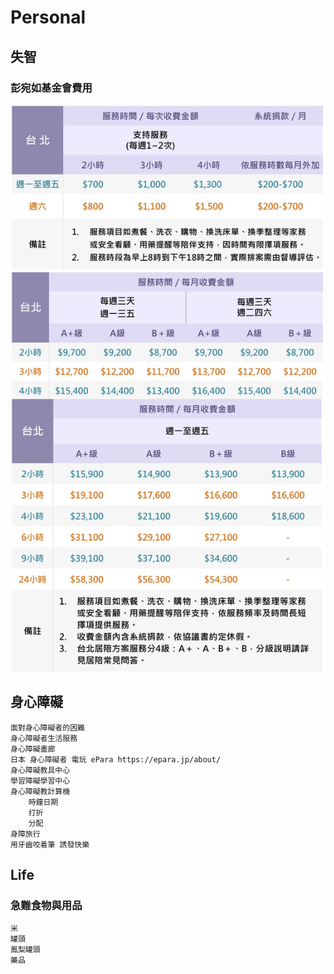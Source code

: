 # Personal

## 失智

### 彭宛如基金會費用

![彭宛如基金會費用](./images/2025/手機版官網價目表1130905-北居陪修價目表A+_v1.jpg)


## 身心障礙

    面對身心障礙者的困難
    身心障礙者生活服務
    身心障礙畫廊
    日本 身心障礙者 電玩 ePara https://epara.jp/about/
    身心障礙教具中心
    學習障礙學習中心
    身心障礙教計算機
        時鐘日期
        打折
        分配
    身障旅行
    用牙齒咬着筆 誘發快樂

## Life

### 急難食物與用品

    米
    罐頭
    鳳梨罐頭
    藥品
